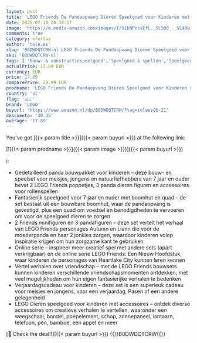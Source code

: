 ```yaml
---
layout: post
title: 'LEGO Friends De Pandaopvang Dieren Speelgoed voor Kinderen met Boomhut  Quad  2 Poppetjes van Personages en 3 Panda Dieren Figuren  Creatief Rollenspellen Cadeau voor Meisjes vanaf 7 Jaar 42648'
date: 2025-07-10 20:38:17
image: 'https://m.media-amazon.com/images/I/51bNPccsEfL._SL500_._SL400_.jpg'
comments: true
category: ofertas
author: 'tole.es'
slug: 'B0DWDQTCRW-nl LEGO Friends De Pandaopvang Dieren Speelgoed voor Kinderen...'
sku: 'B0DWDQTCRW-nl'
tags: [ 'Bouw- & constructiespeelgoed','Speelgoed & spellen','Speelgoedbouwsets','lego','🇳🇱', ]
actualPrice: 17.89 EUR
currency: EUR
price: 17.89
comparePrice: 29.99 EUR
prodname: 'LEGO Friends De Pandaopvang Dieren Speelgoed voor Kinderen met Boomhut  Quad  2 Poppetjes van Personages en 3 Panda Dieren Figuren  Creatief Rollenspellen Cadeau voor Meisjes vanaf 7 Jaar 42648'
country: 'nl'
flag: '🇳🇱'
brand: 'LEGO'
buyurl: 'https://www.amazon.nl/dp/B0DWDQTCRW/?tag=tolees0b-21'
descuento: '40.35'
average: '17.89'
---
```


You've got [{{< param title >}}]({{< param buyurl >}}) at the following link:

[![{{< param prodname >}}]({{< param image >}})]({{< param buyurl >}})

ℹ️:

- Gedetailleerd panda bouwpakket voor kinderen – deze bouw- en speelset voor meisjes, jongens en natuurliefhebbers van 7 jaar en ouder bevat 2 LEGO Friends poppetjes, 3 panda dieren figuren en accessoires voor rollenspellen
- Fantasierijk speelgoed voor 7 jaar en ouder met boomhut en quad – de set bestaat uit een bouwbare boomhut, waar de pandaopvang is gevestigd, plus een quad om voedsel en benodigdheden te vervoeren om voor de speelgoed dieren te zorgen
- 2 Friends minifiguren en 3 pandafiguren – deze set vertelt het verhaal van LEGO Friends personages Autumn en Liann die voor de moederpanda en haar 2 jonkies zorgen, waardoor kinderen volop inspiratie krijgen om hun zorgzame kant te gebruiken
- Online serie – inspireer meer creatief spel met andere sets (apart verkrijgbaar) en de online serie LEGO Friends: Een Nieuw Hoofdstuk, waar kinderen de personages van Heartlake City kunnen leren kennen
- Vertel verhalen over vriendschap – met de LEGO Friends bouwsets kunnen kinderen verschillende vriendschapsmomenten ontdekken, met veel mogelijkheden om hun eigen fantasierijke verhalen te bedenken
- Verjaardagscadeau voor kinderen – deze set is een superleuk cadeau voor meisjes en jongens, voor een verjaardag, Pasen of een andere gelegenheid
- LEGO Dieren speelgoed voor kinderen met accessoires – ontdek diverse accessoires om creatieve verhalen te vertellen, waaronder een weegschaal, borstel, poepelement, schop, zonnepaneel, lantaarn, telefoon, pen, bamboe, een appel en meer

[🛒 Check the deal!!]({{< param buyurl >}})
{{<world>}}B0DWDQTCRW{{</world>}}
